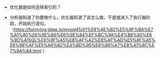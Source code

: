 
* 优化器是如何选择索引的？

* 分析器知道了你要做什么，优化器知道了该怎么做，于是就进入了执行器阶段，开始执行语句。
（https://funnylog.gitee.io/mysql45/01%E8%AE%B2%E5%9F%BA%E7%A1%80%E6%9E%B6%E6%9E%84%EF%BC%9A%E4%B8%80%E6%9D%A1SQL%E6%9F%A5%E8%AF%A2%E8%AF%AD%E5%8F%A5%E6%98%AF%E5%A6%82%E4%BD%95%E6%89%A7%E8%A1%8C%E7%9A%84.html
）


```







